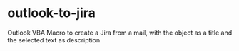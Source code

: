 # outlook-to-jira
Outlook VBA Macro to create a Jira from a mail, with the object as a title and the selected text as description
